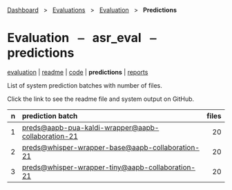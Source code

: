 [Dashboard](../../../index.md)  &nbsp; > &nbsp; [Evaluations](../../index.md)  &nbsp; > &nbsp; [Evaluation](../index.md)  &nbsp; > &nbsp; **Predictions** 

# Evaluation &nbsp; ⎯ &nbsp; asr_eval &nbsp; ⎯ &nbsp; predictions

[evaluation](../index.md) | [readme](../readme.md) | [code](../code.md) | **predictions** | [reports](../reports/index.md) 

List of system prediction batches with number of files.

Click the link to see the readme file and system output on GitHub.

| n | prediction batch | files |
| ------: | :------ | ------: |
| 1 | [preds@aapb-pua-kaldi-wrapper@aapb-collaboration-21](https://github.com/clamsproject/aapb-evaluations/tree/854eeb362d3500232982eda53bda4eb47d76df51/asr_eval/preds@aapb-pua-kaldi-wrapper@aapb-collaboration-21) | 20 |
| 2 | [preds@whisper-wrapper-base@aapb-collaboration-21](https://github.com/clamsproject/aapb-evaluations/tree/854eeb362d3500232982eda53bda4eb47d76df51/asr_eval/preds@whisper-wrapper-base@aapb-collaboration-21) | 20 |
| 3 | [preds@whisper-wrapper-tiny@aapb-collaboration-21](https://github.com/clamsproject/aapb-evaluations/tree/854eeb362d3500232982eda53bda4eb47d76df51/asr_eval/preds@whisper-wrapper-tiny@aapb-collaboration-21) | 20 |
